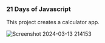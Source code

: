 ### 21 Days of Javascript

This project creates a calculator app.

![Screenshot 2024-03-13 214153](https://github.com/NikolaVekic/21-days-of-javascript/assets/55920607/e6e0c8c9-78f8-49ef-b084-40ce1d6b3e7e)


